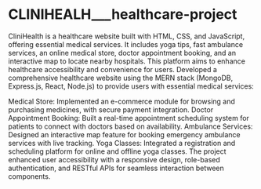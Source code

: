 # CLINIHEALH___healthcare-project
CliniHealth is a healthcare website built with HTML, CSS, and JavaScript, offering essential medical services. It includes yoga tips, fast ambulance services, an online medical store, doctor appointment booking, and an interactive map to locate nearby hospitals. This platform aims to enhance healthcare accessibility and convenience for users.
Developed a comprehensive healthcare website using the MERN stack (MongoDB, Express.js, React, Node.js) to provide users with essential medical services:

Medical Store: Implemented an e-commerce module for browsing and purchasing medicines, with secure payment integration.
Doctor Appointment Booking: Built a real-time appointment scheduling system for patients to connect with doctors based on availability.
Ambulance Services: Designed an interactive map feature for booking emergency ambulance services with live tracking.
Yoga Classes: Integrated a registration and scheduling platform for online and offline yoga classes.
The project enhanced user accessibility with a responsive design, role-based authentication, and RESTful APIs for seamless interaction between components.
